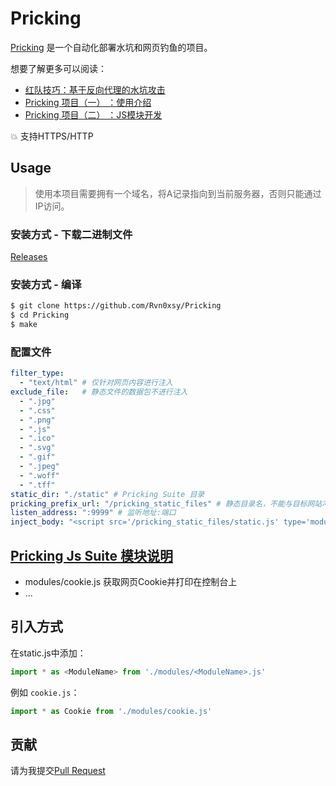 # Pricking

[Pricking](https://github.com/Rvn0xsy/Pricking) 是一个自动化部署水坑和网页钓鱼的项目。

想要了解更多可以阅读：

- [红队技巧：基于反向代理的水坑攻击](https://payloads.online/archivers/2021-02-16/1)
- [Pricking 项目（一） ：使用介绍](https://payloads.online/archivers/2021-02-18/1)
- [Pricking 项目（二） ：JS模块开发](https://payloads.online/archivers/2021-02-18/2)

:collision: 支持HTTPS/HTTP

## Usage

> 使用本项目需要拥有一个域名，将A记录指向到当前服务器，否则只能通过IP访问。

### 安装方式 - 下载二进制文件

[Releases](https://github.com/Rvn0xsy/Pricking/releases)

### 安装方式 - 编译

```bash
$ git clone https://github.com/Rvn0xsy/Pricking
$ cd Pricking
$ make
```

### 配置文件

```yaml
filter_type:
  - "text/html" # 仅针对网页内容进行注入
exclude_file:   # 静态文件的数据包不进行注入
  - ".jpg"
  - ".css"
  - ".png"
  - ".js"
  - ".ico"
  - ".svg"
  - ".gif"
  - ".jpeg"
  - ".woff"
  - ".tff"
static_dir: "./static" # Pricking Suite 目录
pricking_prefix_url: "/pricking_static_files" # 静态目录名，不能与目标网站冲突
listen_address: ":9999" # 监听地址:端口
inject_body: "<script src='/pricking_static_files/static.js' type='module'></script>" # 注入代码
```

## [Pricking Js Suite 模块说明](./static/)

- modules/cookie.js 获取网页Cookie并打印在控制台上
- ...

## 引入方式

在static.js中添加：

```js
import * as <ModuleName> from './modules/<ModuleName>.js'
```

例如 `cookie.js`：

```js
import * as Cookie from './modules/cookie.js'
```

## 贡献

请为我提交[Pull Request](https://github.com/Rvn0xsy/Pricking/pulls)

